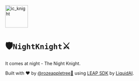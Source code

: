<img width="72" height="72" alt="ic_knight" src="https://github.com/user-attachments/assets/c7f67e1e-34cc-4d6f-ab11-ff5c4bed30d5" />

# 🛡️`NightKnight`⚔️

It comes at night - The Night Knight.

Built with ❤️ by [@rozeappletree🐊](https://github.com/rozeappletree/) using [LEAP SDK](https://leap.liquid.ai/) by [LiquidAI](https://www.liquid.ai/).

